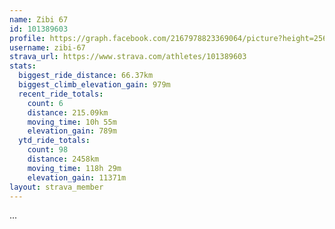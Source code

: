```yaml
---
name: Zibi 67
id: 101389603
profile: https://graph.facebook.com/2167978823369064/picture?height=256&width=256
username: zibi-67
strava_url: https://www.strava.com/athletes/101389603
stats:
  biggest_ride_distance: 66.37km
  biggest_climb_elevation_gain: 979m
  recent_ride_totals:
    count: 6
    distance: 215.09km
    moving_time: 10h 55m
    elevation_gain: 789m
  ytd_ride_totals:
    count: 98
    distance: 2458km
    moving_time: 118h 29m
    elevation_gain: 11371m
layout: strava_member
--- 
```

...
